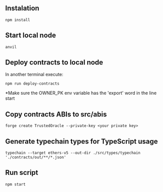 ## Instalation

```
npm install
```

## Start local node

```
anvil
```

## Deploy contracts to local node

In another terminal execute:

```
npm run deploy-contracts
```

\*Make sure the OWNER_PK env variable has the 'export' word in the line start

## Copy contracts ABIs to src/abis

```
forge create TrustedOracle --private-key <your private key>
```

## Generate typechain types for TypeScript usage

```
typechain --target ethers-v5 --out-dir ./src/types/typechain './contracts/out/**/*.json'
```

## Run script

```
npm start
```
